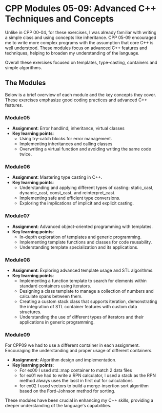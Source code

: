 # CPP Modules 05-09: Advanced C++ Techniques and Concepts

Unlike in CPP 00-04, for these exercises, I was already familiar with writing a simple class and using concepts like inheritance. CPP 05-09 encouraged me to write more complex programs with the assumption that core C++ is well understood. These modules focus on advanced C++ features and techniques, helping to broaden my understanding of the language.

Overall these exercises focused on templates, type-casting, containers and simple algorithms.

## The Modules

Below is a brief overview of each module and the key concepts they cover. These exercises emphasize good coding practices and advanced C++ features.

### Module05

- **Assignment**: Error handlind, inheritance, virtual classes
- **Key learning points**:
  - Using try-catch blocks for error management.
  - Implementing inheritances and calling classes
  - Overwriting a virtual function and avoiding writing the same code twice.

### Module06

- **Assignment**: Mastering type casting in C++.
- **Key learning points**:
  - Understanding and applying different types of casting: static_cast, dynamic_cast, const_cast, and reinterpret_cast.
  - Implementing safe and efficient type conversions.
  - Exploring the implications of implicit and explicit casting.

### Module07

- **Assignment**: Advanced object-oriented programming with templates.
- **Key learning points**:
  - In-depth exploration of templates and generic programming.
  - Implementing template functions and classes for code reusability.
  - Understanding template specialization and its applications.

### Module08

- **Assignment**: Exploring advanced template usage and STL algorithms.
- **Key learning points**:
  - Implementing a function template to search for elements within standard containers using iterators.
  - Designing a class template to manage a collection of numbers and calculate spans between them.
  - Creating a custom stack class that supports iteration, demonstrating the integration of STL container features with custom data structures.
  - Understanding the use of different types of iterators and their applications in generic programming.

### Module09

For CPP09 we had to use a different container in each assignment. Encouraging the understanding and proper usage of different containers.

- **Assignment**: Algorithm design and implementation.
- **Key learning points**:
  - For ex00 I used std::map container to match 2 data files 
  - for ex01 we had to write a RPN calculator, I used a stack as the RPN method always uses the lasst in first out for calculations
  - for ex02 I used vectors to build a merge-insertion sort algorithm based on the Ford-Johnson method for sorting.

These modules have been crucial in enhancing my C++ skills, providing a deeper understanding of the language's capabilities.